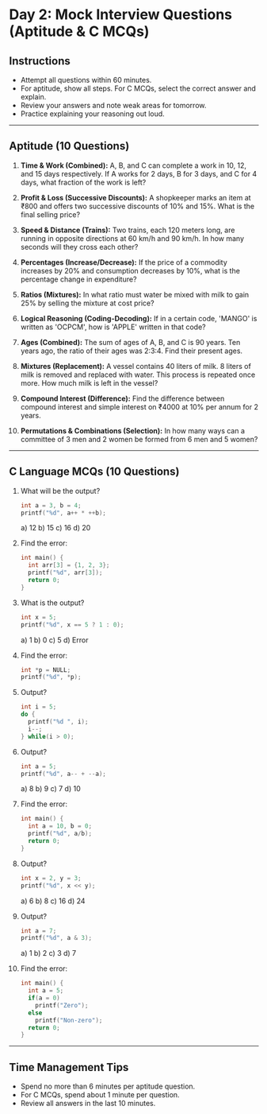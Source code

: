 # Day 2: Mock Interview Questions (Aptitude & C MCQs)

## Instructions

- Attempt all questions within 60 minutes.
- For aptitude, show all steps. For C MCQs, select the correct answer and explain.
- Review your answers and note weak areas for tomorrow.
- Practice explaining your reasoning out loud.

---

## Aptitude (10 Questions)

1. **Time & Work (Combined):**
   A, B, and C can complete a work in 10, 12, and 15 days respectively. If A works for 2 days, B for 3 days, and C for 4 days, what fraction of the work is left?

2. **Profit & Loss (Successive Discounts):**
   A shopkeeper marks an item at ₹800 and offers two successive discounts of 10% and 15%. What is the final selling price?

3. **Speed & Distance (Trains):**
   Two trains, each 120 meters long, are running in opposite directions at 60 km/h and 90 km/h. In how many seconds will they cross each other?

4. **Percentages (Increase/Decrease):**
   If the price of a commodity increases by 20% and consumption decreases by 10%, what is the percentage change in expenditure?

5. **Ratios (Mixtures):**
   In what ratio must water be mixed with milk to gain 25% by selling the mixture at cost price?

6. **Logical Reasoning (Coding-Decoding):**
   If in a certain code, 'MANGO' is written as 'OCPCM', how is 'APPLE' written in that code?

7. **Ages (Combined):**
   The sum of ages of A, B, and C is 90 years. Ten years ago, the ratio of their ages was 2:3:4. Find their present ages.

8. **Mixtures (Replacement):**
   A vessel contains 40 liters of milk. 8 liters of milk is removed and replaced with water. This process is repeated once more. How much milk is left in the vessel?

9. **Compound Interest (Difference):**
   Find the difference between compound interest and simple interest on ₹4000 at 10% per annum for 2 years.

10. **Permutations & Combinations (Selection):**
    In how many ways can a committee of 3 men and 2 women be formed from 6 men and 5 women?

---

## C Language MCQs (10 Questions)

1. What will be the output?

   ```c
   int a = 3, b = 4;
   printf("%d", a++ * ++b);
   ```

   a) 12
   b) 15
   c) 16
   d) 20

2. Find the error:

   ```c
   int main() {
     int arr[3] = {1, 2, 3};
     printf("%d", arr[3]);
     return 0;
   }
   ```

3. What is the output?

   ```c
   int x = 5;
   printf("%d", x == 5 ? 1 : 0);
   ```

   a) 1
   b) 0
   c) 5
   d) Error

4. Find the error:

   ```c
   int *p = NULL;
   printf("%d", *p);
   ```

5. Output?

   ```c
   int i = 5;
   do {
     printf("%d ", i);
     i--;
   } while(i > 0);
   ```

6. Output?

   ```c
   int a = 5;
   printf("%d", a-- + --a);
   ```

   a) 8
   b) 9
   c) 7
   d) 10

7. Find the error:

   ```c
   int main() {
     int a = 10, b = 0;
     printf("%d", a/b);
     return 0;
   }
   ```

8. Output?

   ```c
   int x = 2, y = 3;
   printf("%d", x << y);
   ```

   a) 6
   b) 8
   c) 16
   d) 24

9. Output?

   ```c
   int a = 7;
   printf("%d", a & 3);
   ```

   a) 1
   b) 2
   c) 3
   d) 7

10. Find the error:
    ```c
    int main() {
      int a = 5;
      if(a = 0)
        printf("Zero");
      else
        printf("Non-zero");
      return 0;
    }
    ```

---

## Time Management Tips

- Spend no more than 6 minutes per aptitude question.
- For C MCQs, spend about 1 minute per question.
- Review all answers in the last 10 minutes.
